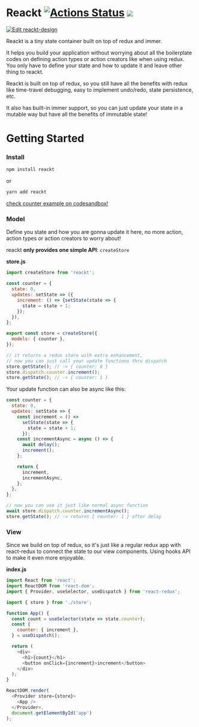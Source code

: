 # Reackt [![Actions Status](https://github.com/shadeofgod/reackt/workflows/test/badge.svg)](https://github.com/shadeofgod/reackt/actions) ![](https://img.shields.io/npm/l/reakt)

[![Edit reackt-design](https://codesandbox.io/static/img/play-codesandbox.svg)](https://codesandbox.io/s/reackt-design-wb7wz?expanddevtools=1&fontsize=14&hidenavigation=1&theme=dark)

Reackt is a tiny state container built on top of redux and immer.

It helps you build your application without worrying about all the boilerplate codes on defining action types or action creators like when using redux. You only have to define your state and how to update it and leave other thing to reackt.

Reackt is built on top of redux, so you still have all the benefits with redux like time-travel debugging, easy to implement undo/redo, state persistence, etc.

It also has built-in immer support, so you can just update your state in a mutable way but have all the benefits of immutable state!

# Getting Started

### Install

```sh
npm install reackt
```

or

```sh
yarn add reackt
```

[check counter example on codesandbox!](https://codesandbox.io/s/reackt-design-wb7wz?expanddevtools=1&fontsize=14&hidenavigation=1&theme=dark)

### Model

Define you state and how you are gonna update it here, no more action, action types or action creators to worry about!

reackt **only provides one simple API**: `createStore`

**store.js**

```js
import createStore from 'reackt';

const counter = {
  state: 0,
  updates: setState => ({
    increment: () => {setState(state => {
      state = state + 1;
    });
  }),
};

export const store = createStore({
  models: { counter },
});

// it returns a redux store with extra enhancement,
// now you can just call your update functions thru dispatch
store.getState(); // -> { counter: 0 }
store.dispatch.counter.increment();
store.getState(); // -> { counter: 1 }
```

Your update function can also be async like this:

```js
const counter = {
  state: 0,
  updates: setState => {
    const increment = () =>
      setState(state => {
        state = state + 1;
      });
    const incrementAsync = async () => {
      await delay();
      increment();
    };

    return {
      increment,
      incrementAsync,
    };
  },
};

// now you can use it just like normal async function
await store.dispatch.counter.incrementAsync();
store.getState(); // -> returns { counter: 1 } after delay
```

### View

Since we build on top of redux, so it's just like a regular redux app with react-redux to connect the state to our view components. Using hooks API to make it even more enjoyable.

**index.js**

```js
import React from 'react';
import ReactDOM from 'react-dom';
import { Provider, useSelector, useDispatch } from 'react-redux';

import { store } from './store';

function App() {
  const count = useSelector(state => state.counter);
  const {
    counter: { increment },
  } = useDispatch();

  return (
    <div>
      <h1>{count}</h1>
      <button onClick={increment}>increment</button>
    </div>
  );
}

ReactDOM.render(
  <Provider store={store}>
    <App />
  </Provider>,
  document.getElementById('app')
);
```
